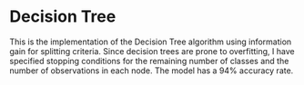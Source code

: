 # Decision Tree

This is the implementation of the Decision Tree algorithm using information gain for splitting criteria. Since decision trees are prone to overfitting, I have specified stopping conditions for the remaining number of classes and the number of observations in each node. The model has a 94% accuracy rate.
